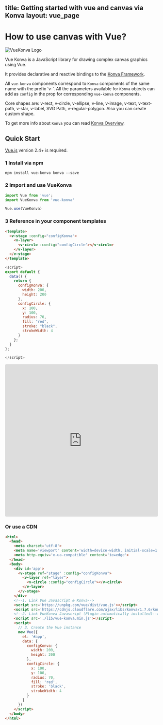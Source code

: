title: Getting started with vue and canvas via Konva
layout: vue_page
---

# How to use canvas with Vue?

![VueKonva Logo](https://github.com/rafaesc/vue-konva/raw/master/vue-konva.png)

Vue Konva is a JavaScript library for drawing complex canvas graphics using Vue.

It provides declarative and reactive bindings to the [Konva Framework](http://konvajs.github.io/).

All `vue-konva` components correspond to `Konva` components of the same name with the prefix 'v-'. All the parameters available for `Konva` objects can add as `config` in the prop for corresponding `vue-konva` components.

Core shapes are: v-rect, v-circle, v-ellipse, v-line, v-image, v-text, v-text-path, v-star, v-label, SVG Path, v-regular-polygon.
Also you can create custom shape.

To get more info about `Konva` you can read [Konva Overview](http://konvajs.github.io/docs/overview.html).


## Quick Start

[Vue.js](https://vuejs.org) version 2.4+ is required.

### 1 Install via npm
```npm
npm install vue-konva konva --save
```

### 2 Import and use VueKonva

```javascript
import Vue from 'vue';
import VueKonva from 'vue-konva'

Vue.use(VueKonva)
```

### 3 Reference in your component templates
```html
<template>
  <v-stage :config="configKonva">
    <v-layer>
      <v-circle :config="configCircle"></v-circle>
    </v-layer>
  </v-stage>
</template>
```
```javascript
<script>
export default {
  data() {
    return {
      configKonva: {
        width: 200,
        height: 200
      },
      configCircle: {
        x: 100,
        y: 100,
        radius: 70,
        fill: "red",
        stroke: "black",
        strokeWidth: 4
      }
    };
  }
};

</script>
```

<iframe src="https://codesandbox.io/embed/github/konvajs/site/tree/master/vue-demos/basic_demo?hidenavigation=1&view=split&fontsize=10&module=%2Fsrc%2FApp.vue" style="width:100%; height:500px; border:0; border-radius: 4px; overflow:hidden;" sandbox="allow-modals allow-forms allow-popups allow-scripts allow-same-origin"></iframe>

### Or use a CDN
```html
<html>
  <head>
    <meta charset='utf-8'>
    <meta name='viewport' content='width=device-width, initial-scale=1, shrink-to-fit=no'>
    <meta http-equiv='x-ua-compatible' content='ie=edge'>
  </head>
  <body>
    <div id='app'>
      <v-stage ref="stage" :config="configKonva">
        <v-layer ref="layer">
          <v-circle :config="configCircle"></v-circle>
        </v-layer>
      </v-stage>
    </div>
    <!--1. Link Vue Javascript & Konva-->
    <script src='https://unpkg.com/vue/dist/vue.js'></script>
    <script src='https://cdnjs.cloudflare.com/ajax/libs/konva/1.7.6/konva.js'></script>
    <!--2. Link VueKonva Javascript (Plugin automatically installed)-->
    <script src='./lib/vue-konva.min.js'></script>
    <script>
      // 3. Create the Vue instance
      new Vue({
        el: '#app',
        data: {
          configKonva: {
            width: 200,
            height: 200
          },
          configCircle: {
            x: 100,
            y: 100,
            radius: 70,
            fill: 'red',
            stroke: 'black',
            strokeWidth: 4
          }
        }
      })
    </script>
  </body>
</html>
```